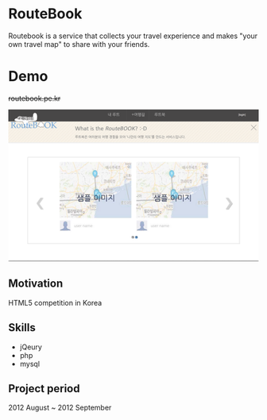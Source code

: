 

# RouteBook
Routebook is a service that collects your travel experience and makes "your own travel map" to share with your friends.

# Demo
~~routebook.pe.kr~~

![main-page](/image/main-page.png)

## Motivation
HTML5 competition in Korea

## Skills
* jQeury
* php
* mysql

## Project period
2012 August ~ 2012 September
